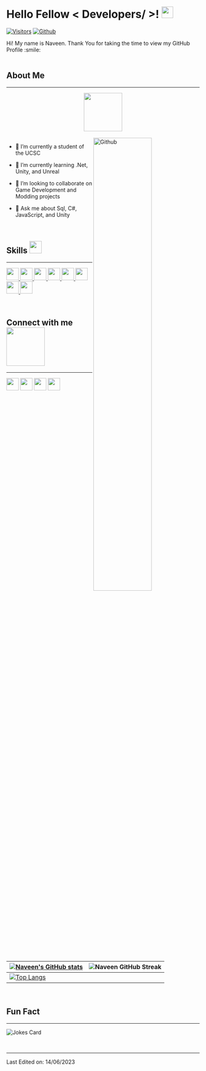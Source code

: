 <!---
D-Naveenz/D-Naveenz is a ✨ special ✨ repository because its `README.md` (this file) appears on your GitHub profile.
You can click the Preview link to take a look at your changes.
--->

<h1> Hello Fellow < Developers/ >! <img src = "https://raw.githubusercontent.com/MartinHeinz/MartinHeinz/master/wave.gif" width = 30px> </h1>

[![Visitors](https://api.visitorbadge.io/api/visitors?path=https%3A%2F%2Fgithub.com%2FD-Naveenz&label=Visitors&countColor=%23263759)](https://visitorbadge.io/status?path=https%3A%2F%2Fgithub.com%2FD-Naveenz)
[![Github](https://img.shields.io/github/followers/D-Naveenz?label=Follow&style=social)](https://github.com/D-Naveenz)




<div size='20px'> Hi! My name is Naveen. Thank You for taking the time to view my GitHub Profile :smile: 
</div>

<br>

## About Me
----
<center><img src = "https://media0.giphy.com/media/KDDpcKigbfFpnejZs6/giphy.gif?cid=ecf05e47oy6f4zjs8g1qoiystc56cu7r9tb8a1fe76e05oty&rid=giphy.gif" width = 100px></center>

<br>

<img width="55%" align="right" alt="Github" src="https://raw.githubusercontent.com/onimur/.github/master/.resources/git-header.svg" />

- 🔭 I’m currently a student of the UCSC
  
- 🌱 I’m currently learning .Net, Unity, and Unreal
  
- 👯 I’m looking to collaborate on Game Development and Modding projects
  
- 💬 Ask me about Sql, C#, JavaScript, and Unity

<br>

<h2> Skills <img src = "https://media2.giphy.com/media/QssGEmpkyEOhBCb7e1/giphy.gif?cid=ecf05e47a0n3gi1bfqntqmob8g9aid1oyj2wr3ds3mg700bl&rid=giphy.gif" width = 32px> </h2>

<hr>

<a href="https://github.com/D-Naveenz?tab=repositories&q=&type=&language=csharp&sort="> <img width ='32px' src ='https://raw.githubusercontent.com/rahulbanerjee26/githubAboutMeGenerator/main/icons/csharp.svg'> </a>
<a href="https://github.com/D-Naveenz?tab=repositories&q=&type=&language=python&sort="> <img width ='32px' src ='https://raw.githubusercontent.com/rahulbanerjee26/githubAboutMeGenerator/main/icons/python.svg'> </a>
<a href="https://github.com/D-Naveenz?tab=repositories&q=&type=&language=c&sort="> <img width ='32px' src ='https://raw.githubusercontent.com/rahulbanerjee26/githubAboutMeGenerator/main/icons/c.svg'> </a>
<a href="https://github.com/D-Naveenz?tab=repositories&q=&type=&language=cpp&sort="> <img width ='32px' src ='https://raw.githubusercontent.com/rahulbanerjee26/githubAboutMeGenerator/main/icons/cpp.svg'> </a>
<a href="https://github.com/D-Naveenz?tab=repositories&q=&type=&language=sqlite&sort="> <img width ='32px' src ='https://raw.githubusercontent.com/rahulbanerjee26/githubAboutMeGenerator/main/icons/sqlite.svg'> </a>
<a href="https://github.com/D-Naveenz?tab=repositories&q=&type=&language=html&sort="> <img width ='32px' src ='https://raw.githubusercontent.com/rahulbanerjee26/githubAboutMeGenerator/main/icons/html.svg'> </a>
<a href="https://github.com/D-Naveenz?tab=repositories&q=&type=&language=javascript&sort="> <img width ='32px' src ='https://raw.githubusercontent.com/rahulbanerjee26/githubAboutMeGenerator/main/icons/javascript.svg'> </a>
<a href="https://github.com/D-Naveenz?tab=repositories&q=&type=&language=css&sort="> <img width ='32px' src ='https://raw.githubusercontent.com/rahulbanerjee26/githubAboutMeGenerator/main/icons/css.svg'> </a>

<br>

<h2> Connect with me <img src='https://raw.githubusercontent.com/ShahriarShafin/ShahriarShafin/main/Assets/handshake.gif' width="100px"> </h2>

<hr>

<a href = 'https://www.linkedin.com/in/dasheewd'> <img width = '32px' align= 'center' src="https://raw.githubusercontent.com/rahulbanerjee26/githubAboutMeGenerator/main/icons/linked-in-alt.svg"/></a> 
<a href = 'https://twitter.com/dharmathunga'> <img width = '32px' align= 'center' src="https://raw.githubusercontent.com/rahulbanerjee26/githubAboutMeGenerator/main/icons/twitter.svg"/></a> 
<a href = 'https://medium.com/@dasheewd'> <img width = '32px' align= 'center' src="https://raw.githubusercontent.com/rahulbanerjee26/githubAboutMeGenerator/main/icons/medium.svg"/></a> 
<a href = 'https://www.github.com/D-Naveenz'> <img width = '32px' align= 'center' src="https://raw.githubusercontent.com/rahulbanerjee26/githubAboutMeGenerator/main/icons/github.svg"/></a>
  
<br>
<br>
<br>


| [![Naveen's GitHub stats](https://github-readme-stats.vercel.app/api?username=D-Naveenz&theme=radical)](https://github.com/D-Naveenz) | ![Naveen GitHub Streak](https://github-readme-streak-stats.herokuapp.com/?user=D-Naveenz&theme=radical) |
| --- | --- |
| [![Top Langs](https://github-readme-stats.vercel.app/api/top-langs/?username=D-Naveenz&theme=radical)](https://github.com/anuraghazra/github-readme-stats) ||

<br>

## Fun Fact
-----
![Jokes Card](https://readme-jokes.vercel.app/api?theme=radical)


<br>


-----
Last Edited on: 14/06/2023
